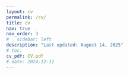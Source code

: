 ```yaml
---
layout: cv
permalink: /cv/
title: cv
nav: true
nav_order: 3
#   sidebar: left
description: "Last updated: August 14, 2025"
# toc:
cv_pdf: CV.pdf
# date: 2024-12-12
---
```

